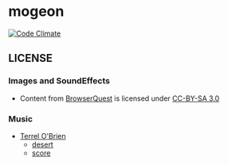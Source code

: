 # mogeon

[![Code Climate](https://codeclimate.com/github/meganemura/mogeon.png)](https://codeclimate.com/github/meganemura/mogeon)

## LICENSE

### Images and SoundEffects

* Content from [BrowserQuest](https://github.com/browserquest/BrowserQuest) is licensed under [CC-BY-SA 3.0](http://creativecommons.org/licenses/by-sa/3.0/)

### Music

* [Terrel O'Brien](http://gyrowolf.com)
  * [desert](https://soundcloud.com/gyrowolf/gyro-dungeon003-ogg)
  * [score](https://soundcloud.com/gyrowolf/gyro-field001-ogg)
